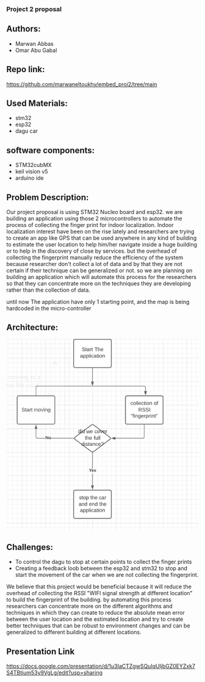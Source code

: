 ### Project 2 proposal

## Authors: 
- Marwan Abbas
- Omar Abu Gabal

## Repo link:
https://github.com/marwaneltoukhy/embed_proj2/tree/main

## Used Materials:
- stm32
- esp32
- dagu car

## software components:
- STM32cubMX
- keil vision v5
- arduino ide 
## Problem Description: 

Our project proposal is using STM32 Nucleo board and esp32. we are building an application using those 2 microcontrollers to automate the process of collecting the finger print for indoor localization. Indoor localization interest have been on the rise lately and researchers are trying to create an app like GPS that can be used anywhere in any kind of building to estimate the user location to help him/her navigate inside a huge building or to help in the discovery of close by services. but the overhead of collecting the fingerprint manually reduce the efficiency of the system because researcher don't collect a lot of data and by that they are not certain if their technique can be generalized or not. so we are planning on building an application which will automate this process for the researchers so that they can concentrate more on the techniques they are developing rather than the collection of data.

until now The application  have only 1 starting point, and the map is being hardcoded in the micro-controller 

## Architecture:

![](https://github.com/marwaneltoukhy/embed_proj2/blob/main/proto_desing_1.PNG)



## Challenges:

- To control the dagu to stop at certain points to collect the finger prints
- Creating a feedback loob between the esp32 and stm32 to stop and start the movement of the car when we are not collecting the fingerprint.

We believe that this project would be beneficial because it will reduce the overhead of collecting the RSSI "WIFI signal strength at different location" to build the fingerprint of the building. by automating this process researchers can concentrate more on the different algorithms and techniques in which they can create to reduce the absolute mean error between the user location and the estimated location and try to create better techniques that can be robust to environment changes and can be generalized to different building at different locations. 


## Presentation Link
https://docs.google.com/presentation/d/1u3IaCTZgwSQuIqUljbGZ0EYZxk7S4TBtium53y9VgLg/edit?usp=sharing
